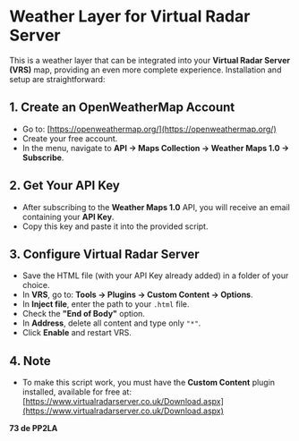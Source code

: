 # Weather Layer for Virtual Radar Server

This is a weather layer that can be integrated into your **Virtual Radar Server (VRS)** map, providing an even more complete experience. Installation and setup are straightforward:

## 1. Create an OpenWeatherMap Account
- Go to: [https://openweathermap.org/](https://openweathermap.org/)  
- Create your free account.  
- In the menu, navigate to **API → Maps Collection → Weather Maps 1.0 → Subscribe**.  

## 2. Get Your API Key
- After subscribing to the **Weather Maps 1.0** API, you will receive an email containing your **API Key**.  
- Copy this key and paste it into the provided script.  

## 3. Configure Virtual Radar Server
- Save the HTML file (with your API Key already added) in a folder of your choice.  
- In **VRS**, go to: **Tools → Plugins → Custom Content → Options**.  
- In **Inject file**, enter the path to your `.html` file.  
- Check the **"End of Body"** option.  
- In **Address**, delete all content and type only `"*"`.  
- Click **Enable** and restart VRS.  

## 4. Note
- To make this script work, you must have the **Custom Content** plugin installed, available for free at:  
  [https://www.virtualradarserver.co.uk/Download.aspx](https://www.virtualradarserver.co.uk/Download.aspx)  

**73 de PP2LA**
